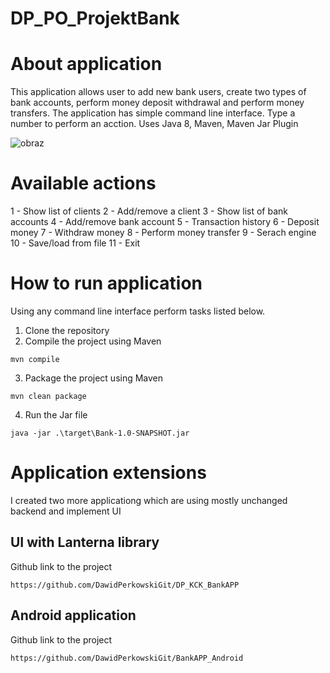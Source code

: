 # DP_PO_ProjektBank

# About application

This application allows user to add new bank users, create two types of bank accounts, perform money deposit withdrawal and perform money transfers. The application has simple command line interface. Type a number to perform an acction. Uses Java 8, Maven, Maven Jar Plugin

![obraz](https://user-images.githubusercontent.com/87314459/203964323-9712c9ea-7e7f-4a30-84f2-682a7d745aba.png)

# Available actions

1 - Show list of clients
2 - Add/remove a client
3 - Show list of bank accounts
4 - Add/remove bank account
5 - Transaction history
6 - Deposit money
7 - Withdraw money
8 - Perform money transfer
9 - Serach engine
10 - Save/load from file
11 - Exit

# How to run application

Using any command line interface perform tasks listed below.

1. Clone the repository
2. Compile the project using Maven
```
mvn compile
```
3. Package the project using Maven
```
mvn clean package
```
4. Run the Jar file
```
java -jar .\target\Bank-1.0-SNAPSHOT.jar
```

# Application extensions

I created two more applicationg which are using mostly unchanged backend and implement UI

## UI with Lanterna library

Github link to the project
```
https://github.com/DawidPerkowskiGit/DP_KCK_BankAPP
```

## Android application

Github link to the project
```
https://github.com/DawidPerkowskiGit/BankAPP_Android
```
